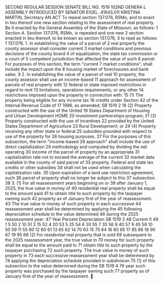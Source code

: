 SECOND REGULAR SESSION
SENATE BILL NO. 1519
102ND GENERA L ASSEMBLY
INTRODUCED BY SENATOR EIGEL.
4164S.01I KRISTINA MARTIN, Secretary
AN ACT
To repeal section 137.076, RSMo, and to enact in lieu thereof one new section relating to the
assessment of real property.
Be it enacted by the General Assembly of the State of Missouri, as follows:
1 Section A. Section 137.076, RSMo, is repealed and one new
2 section enacted in lieu thereof, to be known as section 137.076,
3 to read as follows:
1 137.076. 1. In establishing the value of a parcel of
2 real property the county assessor shall consider current
3 market conditions and previous decisions of the county board
4 of equalization, the state tax commission or a court of
5 competent jurisdiction that affected the value of such
6 parcel. For purposes of this section, the term "current
7 market conditions", shall include the impact upon the
8 housing market of foreclosures and bank sales.
9 2. In establishing the value of a parcel of real
10 property, the county assessor shall use an income-based
11 approach for assessment of parcels of real property with
12 federal or state imposed restrictions in regard to rent
13 limitations, operations requirements, or any other
14 restrictions imposed upon the property in connection with:
15 (1) The property being eligible for any income tax
16 credits under Section 42 of the Internal Revenue Code of
17 1986, as amended;
SB 1519 2
18 (2) Property constructed with the use of the United
19 States Department of Housing and Urban Development HOME
20 investment partnerships program;
21 (3) Property constructed with the use of incentives
22 provided by the United States Department of Agriculture
23 Rural Development; or
24 (4) Property receiving any other state or federal
25 subsidies provided with respect to use of the property for
26 housing purposes.
27 For the purposes of this subsection, the term "income-based
28 approach" shall include the use of direct capitalization
29 methodology and computed by dividing the net operating
30 income of the parcel of property by an appropriate
31 capitalization rate not to exceed the average of the current
32 market data available in the county of said parcel of
33 property. Federal and state tax credits or other subsidies
34 shall not be used when calculating the capitalization rate.
35 Upon expiration of a land use restriction agreement, such
36 parcel of property shall no longer be subject to this
37 subsection.
38 3. (1) For all reassessment years beginning on or
39 after January 1, 2025, the true value in money of
40 residential real property shall be equal to the amount paid
41 to obtain title to such property by the taxpayer owning such
42 property as of January first of the year of reassessment.
43 The true value in money of such property in each successive
44 reassessment year shall be determined by applying the
45 following depreciation schedule to the value determined
46 during the 2025 reassessment year:
47 Year Percent Depreciation
SB 1519 3
48 Current 0
49 1 5
50 2 10
51 3 15
52 4 20
53 5 25
54 6 30
55 7 35
56 8 40
57 9 45
58 10 50
59 11 55
60 12 60
61 13 65
62 14 70
63 15 75
64 16 80
65 17 85
66 18 90
67 19 95
68 (2) For residential real property that is sold
69 subsequent to the 2025 reassessment year, the true value in
70 money for such property shall be equal to the amount paid to
71 obtain title to such property by the taxpayer purchasing
72 such property. The true value in money of such property in
73 each successive reassessment year shall be determined by
74 applying the depreciation schedule provided in subdivision
75 (1) of this subsection to the value determined during the
SB 1519 4
76 year such property was purchased by the taxpayer owning such
77 property as of January first of the year of reassessment.
